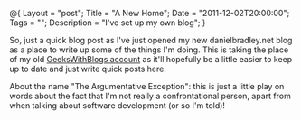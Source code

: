 @{
    Layout = "post";
    Title = "A New Home";
    Date = "2011-12-02T20:00:00";
    Tags = "";
    Description = "I've set up my own blog";
}

So, just a quick blog post as I've just opened my new danielbradley.net blog as a place to write up some of the things I'm doing. This is taking the place of my old [GeeksWithBlogs account](http://geekswithblogs.net/dbradley) as it'll hopefully be a little easier to keep up to date and just write quick posts here.

About the name "The Argumentative Exception": this is just a little play on words about the fact that I'm not really a confrontational person, apart from when talking about software development (or so I'm told)!
